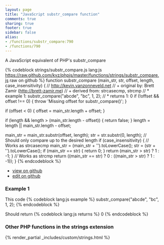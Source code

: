 ```yaml
---
layout: page
title: "JavaScript substr_compare function"
comments: true
sharing: true
footer: true
sidebar: false
alias:
- /functions/substr_compare:790
- /functions/790
---
```

<!-- Generated by Rakefile:build -->
A JavaScript equivalent of PHP's substr_compare

{% codeblock strings/substr_compare.js lang:js https://raw.github.com/kvz/phpjs/master/functions/strings/substr_compare.js raw on github %}
function substr_compare (main_str, str, offset, length, case_insensitivity) {
  // http://kevin.vanzonneveld.net
  // +   original by: Brett Zamir (http://brett-zamir.me)
  // +   derived from: strcasecmp, strcmp
  // *     example 1: substr_compare("abcde", "bc", 1, 2);
  // *     returns 1: 0
  if (!offset && offset !== 0) {
    throw 'Missing offset for substr_compare()';
  }

  if (offset < 0) {
    offset = main_str.length + offset;
  }

  if (length && length > (main_str.length - offset)) {
    return false;
  }
  length = length || main_str.length - offset;

  main_str = main_str.substr(offset, length);
  str = str.substr(0, length); // Should only compare up to the desired length
  if (case_insensitivity) { // Works as strcasecmp
    main_str = (main_str + '').toLowerCase();
    str = (str + '').toLowerCase();
    if (main_str == str) {
      return 0;
    }
    return (main_str > str) ? 1 : -1;
  }
  // Works as strcmp
  return ((main_str == str) ? 0 : ((main_str > str) ? 1 : -1));
}
{% endcodeblock %}

 - [view on github](https://github.com/kvz/phpjs/blob/master/functions/strings/substr_compare.js)
 - [edit on github](https://github.com/kvz/phpjs/edit/master/functions/strings/substr_compare.js)

### Example 1
This code
{% codeblock lang:js example %}
substr_compare("abcde", "bc", 1, 2);
{% endcodeblock %}

Should return
{% codeblock lang:js returns %}
0
{% endcodeblock %}


### Other PHP functions in the strings extension
{% render_partial _includes/custom/strings.html %}
